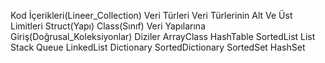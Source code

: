 Kod İçerikleri(Lineer_Collection)
Veri Türleri
Veri Türlerinin Alt Ve Üst Limitleri
Struct(Yapı)
Class(Sınıf)
Veri Yapılarına Giriş(Doğrusal_Koleksiyonlar)
Diziler
ArrayClass
HashTable
SortedList
List
Stack
Queue
LinkedList
Dictionary
SortedDictionary
SortedSet
HashSet
